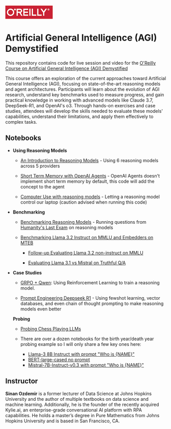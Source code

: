 ![oreilly-logo](images/oreilly.png)

# Artificial General Intelligence (AGI) Demystified


This repository contains code for live session and video for the [O'Reilly Course on Artificial General Intelligence (AGI) Demystified](https://www.oreilly.com/live-events/artificial-general-intelligence-agi-demystified/0642572174033)

This course offers an exploration of the current approaches toward Artificial General Intelligence (AGI), focusing on state-of-the-art reasoning models and agent architectures. Participants will learn about the evolution of AGI research, understand key benchmarks used to measure progress, and gain practical knowledge in working with advanced models like Claude 3.7, DeepSeek-R1, and OpenAI's o3. Through hands-on exercises and case studies, attendees will develop the skills needed to evaluate these models' capabilities, understand their limitations, and apply them effectively to complex tasks.

## Notebooks

- **Using Reasoning Models**

	- [An Introduction to Reasoning Models](notebooks/intro_to_reasoning_models.ipynb) - Using 6 reasoning models across 5 providers
	
	- [Short Term Memory with OpenAI Agents](notebooks/OpenAI%20Agents.ipynb) - OpenAI Agents doesn't implement short term memory by default, this code will add the concept to the agent

	- [Computer Use with reasoning models](notebooks/computer_use_reasoning.ipynb) - Letting a reasoning model control our laptop (caution advised when running this code)

	
- **Benchmarking**

	- [Benchmarking Reasoning Models](notebooks/benchmarking_reasoning_models.ipynb) - Running questions from [Humanity's Last Exam](https://huggingface.co/datasets/cais/hle/discussions) on reasoning models

	- [Benchmarking Llama 3.2 Instruct on MMLU and Embedders on MTEB](https://colab.research.google.com/drive/1zDCqXc7vHoZilHVe3y2lYyTmSUSe6bh3?usp=sharingb) 
	
	
		- [Follow-up Evaluating Llama 3.2 non-instruct on MMLU](https://colab.research.google.com/drive/1aMy19Ikyody9CGyn42K3E_DQwLScL0Ek?usp=sharing)

		- [Evaluating Llama 3.1 vs Mistral on Truthful Q/A](https://github.com/sinanuozdemir/quick-start-guide-to-llms/blob/main/notebooks/12_llm_gen_eval.ipynb)



- **Case Studies**

	- [GRPO + Qwen](https://colab.research.google.com/drive/1Cws1IL_T_0_cP0-cHxFA0FEsXYdiAN_8?usp=sharing): Using Reinforcement Learning to train a reasoning model. 

	- [Prompt Engineering Deepseek R1](https://github.com/sinanuozdemir/quick-start-guide-to-llms/blob/main/notebooks/06_adv_prompt_engineering%20-%20DEEPSEEK.ipynb) - Using fewshot learning, vector databases, and even chain of thought prompting to make reasoning models even better

	**Probing**

	- [Probing Chess Playing LLMs](https://colab.research.google.com/drive/114turFLNxLJXiIseDWl1BDJmont0VD8h?usp=sharing)


	- There are over a dozen notebooks for the birth year/death year probing example so I will only share a few key ones here:
	  - [Llama-3 8B Instruct with prompt "Who is {NAME}"](https://colab.research.google.com/drive/1e1d9fATVjVun-_tPj4vS_DSTGaIfxs01?usp=sharing)
	  - [BERT-large-cased no prompt](https://colab.research.google.com/drive/1cizgoh1J6Y-DHBrOkNTFo9Y1CypjwuQM?usp=sharing)
	  - [Mistral-7B-Instruct-v0.3 with prompt "Who is {NAME}"](https://colab.research.google.com/drive/1VL3betxqVZ_H3_8XmLbjE0hEjaoy-HPV?usp=sharing)


## Instructor

**Sinan Ozdemir** is a former lecturer of Data Science at Johns Hopkins University and the author of multiple textbooks on data science and machine learning. Additionally, he is the founder of the recently acquired Kylie.ai, an enterprise-grade conversational AI platform with RPA capabilities. He holds a master’s degree in Pure Mathematics from Johns Hopkins University and is based in San Francisco, CA.

